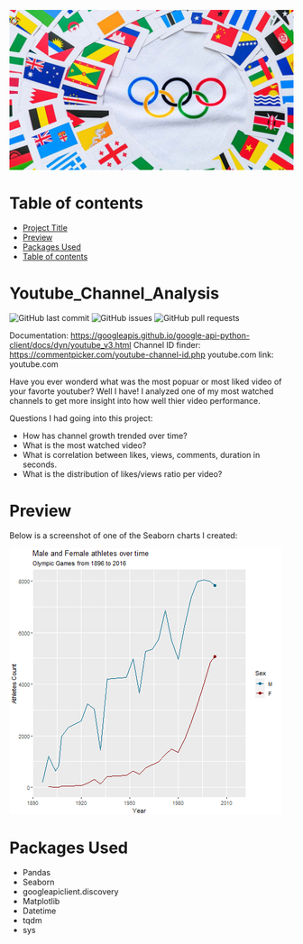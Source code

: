 ![Banner](https://github.com/zachmort/Olympics-data-analysis-and-visualization/blob/main/olympics.jpg)


# Table of contents
- [Project Title](#Youtube_Channel_Analysis)
- [Preview](#preview)
- [Packages Used](#Packages-Used)
- [Table of contents](#table-of-contents)



# Youtube_Channel_Analysis
<!-- Add banner here -->

![GitHub last commit](https://img.shields.io/github/last-commit/zachmort/youtube_analytics)
![GitHub issues](https://img.shields.io/github/issues-raw/zachmort/youtube_analytics)
![GitHub pull requests](https://img.shields.io/github/issues-pr/zachmort/youtube_analytics)

<!-- Describe your project in brief -->
<!-- Data download link: https://www.kaggle.com/heesoo37/120-years-of-olympic-history-athletes-and-results -->
Documentation: https://googleapis.github.io/google-api-python-client/docs/dyn/youtube_v3.html
Channel ID finder: https://commentpicker.com/youtube-channel-id.php
youtube.com link: youtube.com


Have you ever wonderd what was the most popuar or most liked video of your favorte youtuber? Well I have! 
I analyzed one of my most watched channels to get more insight into how well thier video performance.

Questions I had going into this project:
- How has channel growth trended over time?
- What is the most watched video?
- What is correlation between likes, views, comments, duration in seconds.
- What is the distribution of likes/views ratio per video?

# Preview
<!-- Add a demo for your project -->
Below is a screenshot of one of the Seaborn charts I created:

![Picture](https://github.com/zachmort/Olympics-data-analysis-and-visualization/blob/main/Capture.PNG)

<!-- ADD Tableau studio dashbaord below -->

# Packages Used
- Pandas
- Seaborn
- googleapiclient.discovery 
- Matplotlib
- Datetime
- tqdm
- sys

